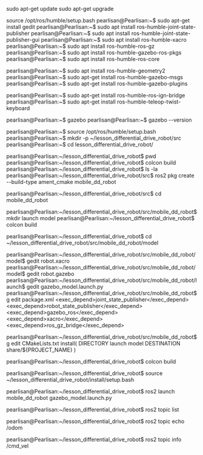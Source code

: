 <!-- PLEASE TAKE NOTE OF PATH CHANGES -->

sudo apt-get update
sudo apt-get upgrade
<!-- Then restart pc is anything upgraded -->

source /opt/ros/humble/setup.bash
pearlisan@Pearlisan:~$ sudo apt-get install gedit
pearlisan@Pearlisan:~$ sudo apt install ros-humble-joint-state-publisher
pearlisan@Pearlisan:~$ sudo apt install ros-humble-joint-state-publisher-gui
pearlisan@Pearlisan:~$ sudo apt install ros-humble-xacro
pearlisan@Pearlisan:~$ sudo apt install ros-humble-ros-gz
pearlisan@Pearlisan:~$ sudo apt install ros-humble-gazebo-ros-pkgs
pearlisan@Pearlisan:~$ sudo apt install ros-humble-ros-core

pearlisan@Pearlisan:~$ sudo apt install ros-humble-geometry2
pearlisan@Pearlisan:~$ sudo apt-get install ros-humble-gazebo-msgs
pearlisan@Pearlisan:~$ sudo apt-get install ros-humble-gazebo-plugins

pearlisan@Pearlisan:~$ sudo apt-get install ros-humble-ros-ign-bridge
pearlisan@Pearlisan:~$ sudo apt-get install ros-humble-teleop-twist-keyboard

pearlisan@Pearlisan:~$ gazebo   <!-- to check if gazebo was installed-->
pearlisan@Pearlisan:~$ gazebo --version
<!-- Gazebo multi-robot simulator, version 11.10.2 -->


pearlisan@Pearlisan:~$ source /opt/ros/humble/setup.bash
pearlisan@Pearlisan:~$ mkdir -p ~/lesson_differential_drive_robot/src
pearlisan@Pearlisan:~$ cd lesson_differential_drive_robot/
<!-- Show directory path using pwd -->
pearlisan@Pearlisan:~/lesson_differential_drive_robot$ pwd
pearlisan@Pearlisan:~/lesson_differential_drive_robot$ colcon build
pearlisan@Pearlisan:~/lesson_differential_drive_robot$ ls -la 
pearlisan@Pearlisan:~/lesson_differential_drive_robot/src$ ros2 pkg create --build-type ament_cmake mobile_dd_robot

pearlisan@Pearlisan:~/lesson_differential_drive_robot/src$ cd mobile_dd_robot
<!-- Model file contains urdf and xacro file, launch has python file -->
pearlisan@Pearlisan:~/lesson_differential_drive_robot/src/mobile_dd_robot$ mkdir launch model
pearlisan@Pearlisan:~/lesson_differential_drive_robot$ colcon build

pearlisan@Pearlisan:~/lesson_differential_drive_robot$ cd ~/lesson_differential_drive_robot/src/mobile_dd_robot/model

<!-- see files in the folder for the following below, copy and paste in gedit. PLEASE NOTE THE PATH CHANGES -->
pearlisan@Pearlisan:~/lesson_differential_drive_robot/src/mobile_dd_robot/model$ gedit robot.xacro
pearlisan@Pearlisan:~/lesson_differential_drive_robot/src/mobile_dd_robot/model$ gedit robot.gazebo
pearlisan@Pearlisan:~/lesson_differential_drive_robot/src/mobile_dd_robot/launch$ gedit gazebo_model.launch.py
pearlisan@Pearlisan:~/lesson_differential_drive_robot/src/mobile_dd_robot$ g
edit package.xml
        <!--Paste this Between test_depend and export --> 
        <exec_depend>joint_state_publisher</exec_depend>
        <exec_depend>robot_state_publisher</exec_depend>
        <exec_depend>gazebo_ros</exec_depend>
        <exec_depend>xacro</exec_depend>
        <exec_depend>ros_gz_bridge</exec_depend>

<!-- Adjust the CMakeLists so that it knows that there are two important files are in the folders launch and model -->
pearlisan@Pearlisan:~/lesson_differential_drive_robot/src/mobile_dd_robot$ g
edit CMakeLists.txt
      <!-- Append this before if (BUILD_TESTING) -->
      install(
        DIRECTORY launch model
        DESTINATION share/${PROJECT_NAME}
      )

<!-- go back to home folder -->
pearlisan@Pearlisan:~/lesson_differential_drive_robot$ colcon build
<!-- Source the package -->
pearlisan@Pearlisan:~/lesson_differential_drive_robot$ source ~/lesson_differential_drive_robot/install/setup.bash

<!-- Launch the model in gazebo -->
pearlisan@Pearlisan:~/lesson_differential_drive_robot$ ros2 launch mobile_dd_robot gazebo_model.launch.py

<!-- To see topic list while gazebo os running -->
pearlisan@Pearlisan:~/lesson_differential_drive_robot$ ros2 topic list

<!-- TO see what is communicated to odometry -->
pearlisan@Pearlisan:~/lesson_differential_drive_robot$ ros2 topic echo /odom

<!-- what is being communicated through command velocity -->
pearlisan@Pearlisan:~/lesson_differential_drive_robot$ ros2 topic info /cmd_vel